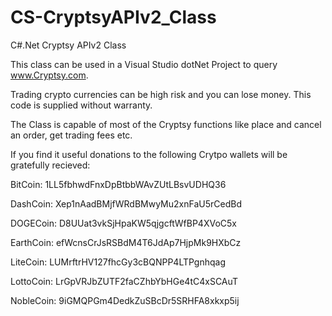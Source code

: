 # CS-CryptsyAPIv2_Class
C#.Net Cryptsy APIv2 Class

This class can be used in a Visual Studio dotNet Project to query www.Cryptsy.com.

Trading crypto currencies can be high risk and you can lose money.
This code is supplied without warranty.

The Class is capable of most of the Cryptsy functions like place and cancel an order, get trading fees etc.

If you find it useful donations to the following Crytpo wallets will be gratefully recieved:

BitCoin:	  1LL5fbhwdFnxDpBtbbWAvZUtLBsvUDHQ36

DashCoin:	  Xep1nAadBMjfWRdBMwyMu2xnFaU5rCedBd

DOGECoin:	  D8UUat3vkSjHpaKW5qjgcftWfBP4XVoC5x

EarthCoin:	efWcnsCrJsRSBdM4T6JdAp7HjpMk9HXbCz

LiteCoin:	  LUMrftrHV127fhcGy3cBQNPP4LTPgnhqag

LottoCoin:	LrGpVRJbZUTF2faCZhbYbHGe4tC4xSCAuT

NobleCoin:	9iGMQPGm4DedkZuSBcDr5SRHFA8xkxp5ij
